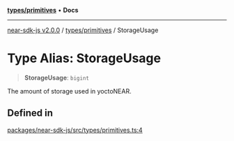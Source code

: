 [**types/primitives**](../README.md) • **Docs**

***

[near-sdk-js v2.0.0](../../../packages.md) / [types/primitives](../README.md) / StorageUsage

# Type Alias: StorageUsage

> **StorageUsage**: `bigint`

The amount of storage used in yoctoNEAR.

## Defined in

[packages/near-sdk-js/src/types/primitives.ts:4](https://github.com/dim-daskalov/near-sdk-js/blob/cf610b7475ae1e74bbe6227c6e21559649e3c5c3/packages/near-sdk-js/src/types/primitives.ts#L4)
